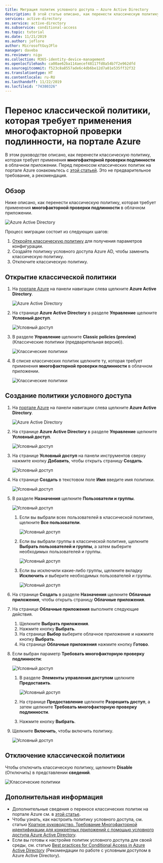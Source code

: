 ```yaml
---
title: Миграция политик условного доступа — Azure Active Directory
description: В этой статье описано, как перенести классическую политику, которая требует применения многофакторной проверки подлинности, на портале Azure.
services: active-directory
ms.service: active-directory
ms.subservice: conditional-access
ms.topic: tutorial
ms.date: 11/21/2019
ms.author: joflore
author: MicrosoftGuyJFlo
manager: daveba
ms.reviewer: nigu
ms.collection: M365-identity-device-management
ms.openlocfilehash: ca00ae62ba114aecef48117fd8a54b7f2e962dfd
ms.sourcegitcommit: f523c8a8557ade6c4db6be12d7a01e535ff32f32
ms.translationtype: HT
ms.contentlocale: ru-RU
ms.lasthandoff: 11/22/2019
ms.locfileid: "74380326"
---
```

# <a name="migrate-a-classic-policy-that-requires-multi-factor-authentication-in-the-azure-portal"></a>Перенос классической политики, которая требует применения многофакторной проверки подлинности, на портале Azure

В этом руководстве описано, как перенести классическую политику, которая требует применения **многофакторной проверки подлинности** в облачном приложении. Перед переносом классических политик на портале Azure ознакомьтесь с [этой статьей](policy-migration.md). Это не предварительное требование, а рекомендация.

## <a name="overview"></a>Обзор

Ниже описано, как перенести классическую политику, которая требует применения **многофакторной проверки подлинности** в облачном приложении.

![Azure Active Directory](./media/policy-migration/33.png)

Процесс миграции состоит из следующих шагов:

1. [Откройте классическую политику](#open-a-classic-policy) для получения параметров конфигурации.
1. Создайте политику условного доступа Azure AD, чтобы заменить классическую политику. 
1. Отключите классическую политику.

## <a name="open-a-classic-policy"></a>Открытие классической политики

1. На [портале Azure](https://portal.azure.com) на панели навигации слева щелкните **Azure Active Directory**.

   ![Azure Active Directory](./media/policy-migration-mfa/01.png)

1. На странице **Azure Active Directory** в разделе **Управление** щелкните **Условный доступ**.

   ![Условный доступ](./media/policy-migration-mfa/02.png)

1. В разделе **Управление** щелкните **Classic policies (preview)** (Классические политики (предварительная версия)).

   ![Классические политики](./media/policy-migration-mfa/12.png)

1. В списке классических политик щелкните ту, которая требует применения **многофакторной проверки подлинности** в облачном приложении.

   ![Классические политики](./media/policy-migration-mfa/13.png)

## <a name="create-a-new-conditional-access-policy"></a>Создание политики условного доступа

1. На [портале Azure](https://portal.azure.com) на панели навигации слева щелкните **Azure Active Directory**.

   ![Azure Active Directory](./media/policy-migration/01.png)

1. На странице **Azure Active Directory** в разделе **Управление** щелкните **Условный доступ**.

   ![Условный доступ](./media/policy-migration/02.png)

1. На странице **Условный доступ** на панели инструментов сверху нажмите кнопку **Добавить**, чтобы открыть страницу **Создать**.

   ![Условный доступ](./media/policy-migration/03.png)

1. На странице **Создать** в текстовом поле **Имя** введите имя политики.

   ![Условный доступ](./media/policy-migration/29.png)

1. В разделе **Назначения** щелкните **Пользователи и группы**.

   ![Условный доступ](./media/policy-migration/05.png)

   1. Если вы выбрали всех пользователей в классической политике, щелкните **Все пользователи**. 

      ![Условный доступ](./media/policy-migration/35.png)

   1. Если вы выбрали группы в классической политике, щелкните **Выбрать пользователей и группы**, а затем выберите необходимых пользователей и группы.

      ![Условный доступ](./media/policy-migration/36.png)

   1. Если вы исключили какие-либо группы, щелкните вкладку **Исключить** и выберите необходимых пользователей и группы. 

      ![Условный доступ](./media/policy-migration/37.png)

1. На странице **Создать** в разделе **Назначения** щелкните **Облачные приложения**, чтобы открыть страницу **Облачные приложения**.
1. На странице **Облачные приложения** выполните следующие действия.
   1. Щелкните **Выбрать приложения**.
   1. Нажмите кнопку **Выбрать**.
   1. На странице **Выбор** выберите облачное приложение и нажмите кнопку **Выбрать**.
   1. На странице **Облачные приложения** нажмите кнопку **Готово**.
1. Если выбран параметр **Требовать многофакторную проверку подлинности**:

   ![Условный доступ](./media/policy-migration/26.png)

   1. В разделе **Элементы управления доступом** щелкните **Предоставить**.

      ![Условный доступ](./media/policy-migration/27.png)

   1. На странице **Предоставление** щелкните **Разрешить доступ**, а затем щелкните **Требовать многофакторную проверку подлинности**.
   1. Нажмите кнопку **Выбрать**.
1. Щелкните **Включить**, чтобы включить политику.

   ![Условный доступ](./media/policy-migration/30.png)

## <a name="disable-the-classic-policy"></a>Отключение классической политики

Чтобы отключить классическую политику, щелкните **Disable** (Отключить) в представлении **сведений**.

![Классические политики](./media/policy-migration-mfa/14.png)

## <a name="next-steps"></a>Дополнительная информация

- Дополнительные сведения о переносе классических политик на портале Azure см. в [этой статье](policy-migration.md).
- Чтобы узнать, как настроить политику условного доступа, см. статью [Краткое руководство. Требование Многофакторной идентификации для конкретных приложений с помощью условного доступа Azure Active Directory](app-based-mfa.md).
- Если вы готовы к настройке политик условного доступа для своей среды, см. статью [Best practices for Conditional Access in Azure Active Directory](best-practices.md) (Рекомендации по работе с условным доступом в Azure Active Directory).
